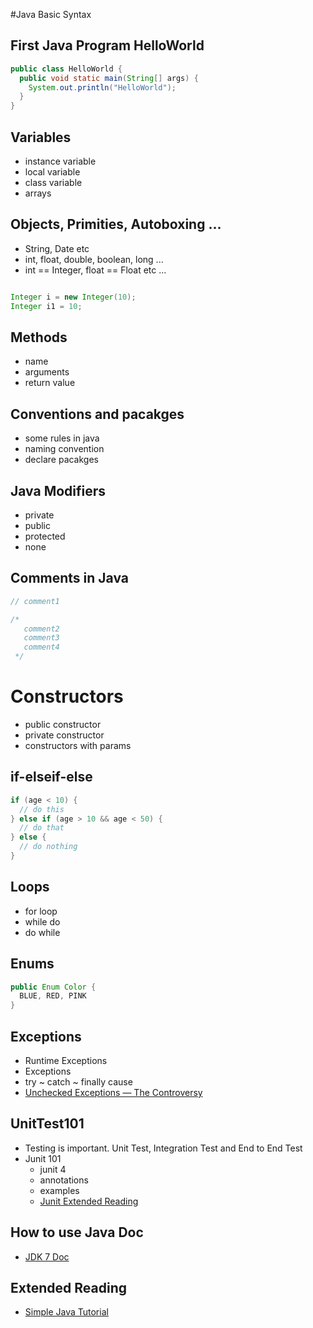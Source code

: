 #Java Basic Syntax

## First Java Program HelloWorld
```java
public class HelloWorld {
  public void static main(String[] args) {
    System.out.println("HelloWorld");
  }
}
```

## Variables
  - instance variable
  - local variable
  - class variable
  - arrays

## Objects, Primities, Autoboxing ...
  - String, Date etc
  - int, float, double, boolean, long ...
  - int == Integer, float == Float etc ...
  ```java

  Integer i = new Integer(10);
  Integer i1 = 10;

  ```

## Methods
  - name
  - arguments
  - return value

## Conventions and pacakges
  - some rules in java
  - naming convention
  - declare pacakges

## Java Modifiers
  - private
  - public
  - protected
  - none

## Comments in Java
  ```java
  // comment1

  /*
     comment2
     comment3
     comment4
   */
  ```
# Constructors
  - public constructor
  - private constructor
  - constructors with params

## if-elseif-else
```java
if (age < 10) {
  // do this
} else if (age > 10 && age < 50) {
  // do that
} else {
  // do nothing
}
```

## Loops
  - for loop
  - while do
  - do while

##

## Enums
```java
public Enum Color {
  BLUE, RED, PINK
}
```

## Exceptions
  - Runtime Exceptions
  - Exceptions
  - try ~ catch ~ finally cause
  - [Unchecked Exceptions — The Controversy](https://docs.oracle.com/javase/tutorial/essential/exceptions/runtime.html)

## UnitTest101
  - Testing is important. Unit Test, Integration Test and End to End Test
  - Junit 101
      - junit 4
      - annotations
      - examples
      - [Junit Extended Reading](http://www.tutorialspoint.com/junit/index.htm)

## How to use Java Doc
  - [JDK 7 Doc](http://docs.oracle.com/javase/7/docs/api/java/util/Set.html)


## Extended Reading
  - [Simple Java Tutorial](http://www.tutorialspoint.com/java/java_tutorial.pdf)
